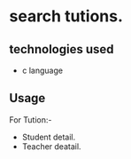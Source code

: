 # search tutions.
## technologies used
- c language

## Usage 
For Tution:-
- Student detail.
- Teacher deatail.


